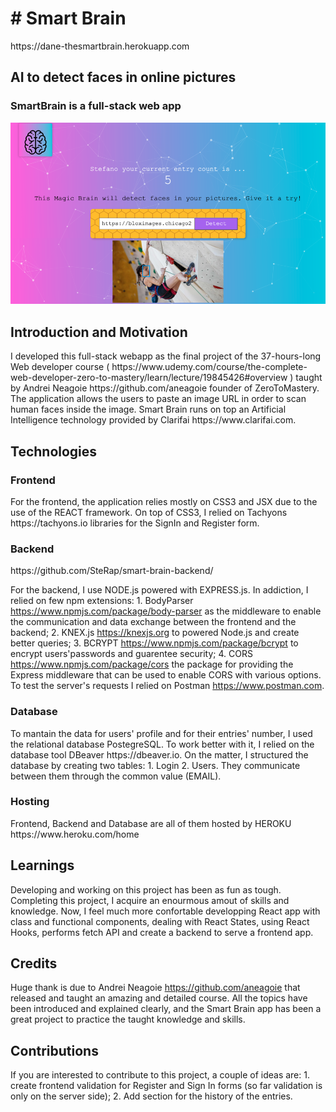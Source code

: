 <h1># Smart Brain</h1>
https://dane-thesmartbrain.herokuapp.com

<h2>AI to detect faces in online pictures </h2>
<h3>SmartBrain is a full-stack web app</h3>


![alt text](src/Media/website_preview.png)

<h2>Introduction and Motivation </h2>
I developed this full-stack webapp as the final project of the 37-hours-long Web developer course ( https://www.udemy.com/course/the-complete-web-developer-zero-to-mastery/learn/lecture/19845426#overview ) taught by Andrei Neagoie https://github.com/aneagoie founder of ZeroToMastery.
The application allows the users to paste an image URL in order to scan human faces inside the image.
Smart Brain runs on top an Artificial Intelligence technology provided by Clarifai https://www.clarifai.com. 

<h2>Technologies</h2>
<h3>Frontend</h3>
For the frontend, the application relies mostly on CSS3 and JSX due to the use of the REACT framework. 
On top of CSS3, I relied on Tachyons https://tachyons.io libraries for the SignIn and Register form.

<h3>Backend</h3>
https://github.com/SteRap/smart-brain-backend/

For the backend, I use NODE.js powered with EXPRESS.js. In addiction, I relied on few npm extensions: 1. BodyParser https://www.npmjs.com/package/body-parser as the middleware to enable the communication and data exchange between the frontend and the backend; 2. KNEX.js https://knexjs.org to powered Node.js and create better queries; 3. BCRYPT https://www.npmjs.com/package/bcrypt to encrypt users'passwords and guarentee security; 4. CORS https://www.npmjs.com/package/cors the package for providing the Express middleware that can be used to enable CORS with various options.
To test the server's requests I relied on Postman https://www.postman.com. 

<h3>Database</h3> 
To mantain the data for users' profile and for their entries' number, I used the relational database PostegreSQL. To work better with it, I relied on the database tool DBeaver https://dbeaver.io. On the matter, I structured the database by creating two tables: 1. Login 2. Users. They communicate between them through the common value (EMAIL). 

<h3>Hosting</h3>
Frontend, Backend and Database are all of them hosted by HEROKU https://www.heroku.com/home

<h2>Learnings</h2>  

Developing and working on this project has been as fun as tough. Completing this project, I acquire an enourmous amout of skills and knowledge. Now,  I feel much more confortable developping React app with class and functional components, dealing with React States, using React Hooks, performs fetch API and create a backend to serve a frontend app.

<h2>Credits</h2>

Huge thank is due to Andrei Neagoie https://github.com/aneagoie that released and taught an amazing and detailed course. All the topics have been introduced and explained clearly, and the Smart Brain app has been a great project to practice the taught knowledge and skills.

<h2>Contributions</h2>

If you are interested to contribute to this project, a couple of ideas are: 1. create frontend validation for Register and Sign In forms (so far validation is only on the server side); 2. Add section for the history of the entries. 

